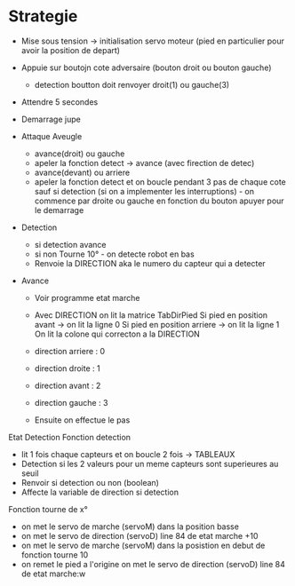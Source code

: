 # Strategie
* Mise sous tension -> initialisation servo moteur (pied en particulier pour avoir la position de depart)
* Appuie sur boutojn cote adversaire (bouton droit ou bouton gauche)
  - detection boutton doit renvoyer droit(1) ou gauche(3)
* Attendre 5 secondes
* Demarrage jupe
* Attaque Aveugle
  - avance(droit) ou gauche
  - apeler la fonction detect -> avance (avec firection de detec)
  - avance(devant) ou arriere
  - apeler la fonction detect
  et on boucle pendant 3 pas de chaque cote sauf si detection (si on a implementer les interruptions) - on commence par droite ou gauche en fonction du bouton apuyer pour le demarrage

* Detection
  - si detection avance
  - si non Tourne 10° - on detecte robot en bas
  - Renvoie la DIRECTION aka le numero du capteur qui a detecter
* Avance
  - Voir programme etat marche 
  - Avec DIRECTION on lit la matrice TabDirPied
Si pied en position avant -> on lit la ligne 0
Si pied en position arriere -> on lit la ligne 1 
On lit la colone qui correcton a la DIRECTION
  - direction arriere : 0
  - direction droite  : 1
  - direction avant   : 2
  - direction gauche  : 3

  - Ensuite on effectue le pas
 

Etat Detection
Fonction detection
 - lit 1 fois chaque capteurs et on boucle 2 fois -> TABLEAUX
 - Detection si les 2 valeurs pour un meme capteurs sont superieures au seuil
 - Renvoir si detection ou non (boolean)
 - Affecte la variable de direction si detection

 
Fonction tourne de x°
  - on met le servo de marche (servoM) dans la position basse
  - on met le servo de direction (servoD) line 84 de etat marche +10 
  - on met le servo de marche (servoM) dans la posistion en debut de fonction tourne 10
  - on remet le pied a l'origine on met le servo de direction (servoD) line 84 de etat marche:w


